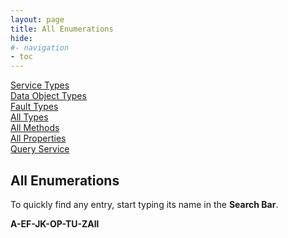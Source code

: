 ```yaml
---
layout: page
title: All Enumerations
hide:
#- navigation
- toc
---
```


[Service Types](mo-types-landing.md)  
[Data Object Types](do-types-landing.md)  
[Fault Types](fault-types-landing.md)  
[All Types](all-types-landing.md)  
[All Methods](methods-landing.md)  
[All Properties](index-properties.md)  
[Query Service](index-queries.md)  
  
## All Enumerations

To quickly find any entry, start typing its name in the **Search Bar**. 

**A-EF-JK-OP-TU-ZAll**